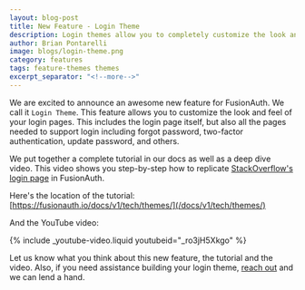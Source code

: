 ```yaml
---
layout: blog-post
title: New Feature - Login Theme
description: Login themes allow you to completely customize the look and feel of your login pages
author: Brian Pontarelli
image: blogs/login-theme.png
category: features
tags: feature-themes themes
excerpt_separator: "<!--more-->"
---
```


We are excited to announce an awesome new feature for FusionAuth. We call it `Login Theme`. This feature allows you to customize the look and feel of your login pages. This includes the login page itself, but also all the pages needed to support login including forgot password, two-factor authentication, update password, and others.

<!--more-->

We put together a complete tutorial in our docs as well as a deep dive video. This video shows you step-by-step how to replicate [StackOverflow's login page](https://stackoverflow.com/users/login) in FusionAuth.

Here's the location of the tutorial: [https://fusionauth.io/docs/v1/tech/themes/](/docs/v1/tech/themes/)

And the YouTube video:

{% include _youtube-video.liquid youtubeid="_ro3jH5Xkgo" %}
<br/>

Let us know what you think about this new feature, the tutorial and the video. Also, if you need assistance building your login theme, [reach out](/contact) and we can lend a hand.
